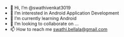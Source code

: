 - 👋 Hi, I’m @swathivenkat3019
- 👀 I’m interested in Android Application Development
- 🌱 I’m currently learning Android
- 💞️ I’m looking to collaborate on ...
- 📫 How to reach me swathi.bellala@gmail.com

<!---
swathivenkat3019/swathivenkat3019 is a ✨ special ✨ repository because its `README.md` (this file) appears on your GitHub profile.
You can click the Preview link to take a look at your changes.
--->
